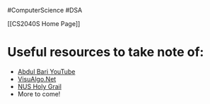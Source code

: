 #ComputerScience #DSA

[[CS2040S Home Page]]
# Useful resources to take note of:
* [Abdul Bari YouTube](https://www.youtube.com/watch?v=0IAPZzGSbME&list=PLDN4rrl48XKpZkf03iYFl-O29szjTrs_O&index=1)
* [VisuAlgo.Net](https://visualgo.net/en)
* [NUS Holy Grail](https://drive.google.com/drive/u/0/folders/1C7kdSZOgEGf75vFUbJI8UcdVT3iawIDv?direction=a)
* More to come!